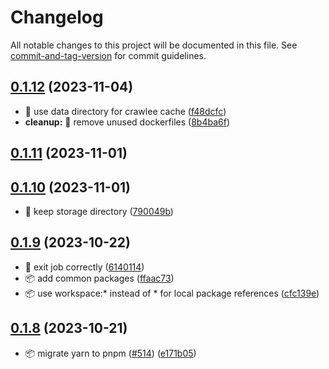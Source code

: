 # Changelog

All notable changes to this project will be documented in this file. See [commit-and-tag-version](https://github.com/absolute-version/commit-and-tag-version) for commit guidelines.

## [0.1.12](https://github.com/demokratie-live/democracy-development/compare/import-named-polls@v0.1.11...import-named-polls@v0.1.12) (2023-11-04)


* 🐛 use data directory for crawlee cache ([f48dcfc](https://github.com/demokratie-live/democracy-development/commit/f48dcfc45c43846bfff0fb55693374589654b3d2))
* **cleanup:** 🧹 remove unused dockerfiles ([8b4ba6f](https://github.com/demokratie-live/democracy-development/commit/8b4ba6f2203ae7d41f12e7ac6bc74597526d4aa2))

## [0.1.11](https://github.com/demokratie-live/democracy-development/compare/import-named-polls@v0.1.10...import-named-polls@v0.1.11) (2023-11-01)

## [0.1.10](https://github.com/demokratie-live/democracy-development/compare/import-named-polls@v0.1.9...import-named-polls@v0.1.10) (2023-11-01)


* 🐛 keep storage directory ([790049b](https://github.com/demokratie-live/democracy-development/commit/790049bea0baaf6c547d6a4a6a5974358e9d7ef5))

## [0.1.9](https://github.com/demokratie-live/democracy-development/compare/import-named-polls@v0.1.8...import-named-polls@v0.1.9) (2023-10-22)


* 🐛 exit job correctly ([6140114](https://github.com/demokratie-live/democracy-development/commit/6140114dcc6b31e5e2525d0cb8fcc684f1e28299))
* 📦️ add common packages ([ffaac73](https://github.com/demokratie-live/democracy-development/commit/ffaac738ab8bd2376bdc6f792c741a51df253002))
* 📦️ use workspace:* instead of * for local package references ([cfc139e](https://github.com/demokratie-live/democracy-development/commit/cfc139e62c56dcd67c363d45227bb7675acb863a))

## [0.1.8](https://github.com/demokratie-live/democracy-development/compare/import-named-polls@v0.1.6...import-named-polls@v0.1.8) (2023-10-21)


* 📦️ migrate yarn to pnpm ([#514](https://github.com/demokratie-live/democracy-development/issues/514)) ([e171b05](https://github.com/demokratie-live/democracy-development/commit/e171b05ac0b007e070c73e804f9322f61c95903b))
